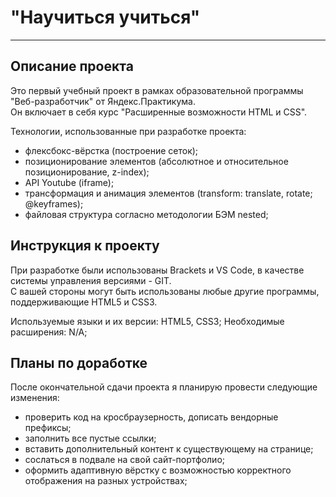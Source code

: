 # "Научиться учиться" 
------  
## Описание проекта 

Это первый учебный проект в рамках образовательной программы "Веб-разработчик" от Яндекс.Практикума.  
Он включает в себя курс "Расширенные возможности HTML и CSS".  

Технологии, использованные при разработке проекта: 
* флексбокс-вёрстка (построение сеток);
* позиционирование элементов (абсолютное и относительное позиционирование, z-index);
* API Youtube (iframe);
* трансформация и анимация элементов (transform: translate, rotate; @keyframes);
* файловая структура согласно методологии БЭМ nested;

## Инструкция к проекту

При разработке были использованы Brackets и VS Code, в качестве системы управления версиями - GIT.  
С вашей стороны могут быть использованы любые другие программы, поддерживающие HTML5 и CSS3. 

Используемые языки и их версии: HTML5, CSS3; 
Необходимые расширения: N/A; 

## Планы по доработке

После окончательной сдачи проекта я планирую провести следующие изменения: 
* проверить код на кросбраузерность, дописать вендорные префиксы;
* заполнить все пустые ссылки;
* вставить дополнительный контент к существующему на странице;
* сослаться в подвале на свой сайт-портфолио; 
* оформить адаптивную вёрстку с возможностью корректного отображения на разных устройствах;